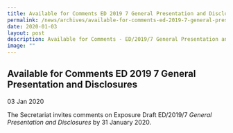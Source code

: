 ```yaml
---
title: Available for Comments ED 2019 7 General Presentation and Disclosures
permalink: /news/archives/available-for-comments-ed-2019-7-general-presentation-and-disclosures/
date: 2020-01-03
layout: post
description: Available for Comments - ED/2019/7 General Presentation and Disclosures
image: ""
---
```

Available for Comments ED 2019 7 General Presentation and Disclosures
-----------------------------------------------------------------------

03 Jan 2020

The Secretariat invites comments on Exposure Draft ED/2019/7 _General Presentation and Disclosures_ by 31 January 2020.